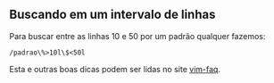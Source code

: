 Buscando em um intervalo de linhas
----------------------------------

Para buscar entre as linhas 10 e 50 por um padrão qualquer fazemos:
```
/padrao\%>10l\$<50l
```
Esta e outras boas dicas podem ser lidas no site
[vim-faq](http://vimdoc.sourceforge.net/htmldoc/vimfaq.html).

